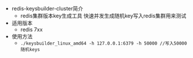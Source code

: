* redis-keysbuilder-cluster简介
  * redis集群版本key生成工具 快速并发生成随机key写入redis集群用来测试
* 适用版本
  * redis 7xx
* 使用方法
  * `./keysbuilder_linux_amd64 -h 127.0.0.1:6379 -h 50000 //写入50000随机keys`
